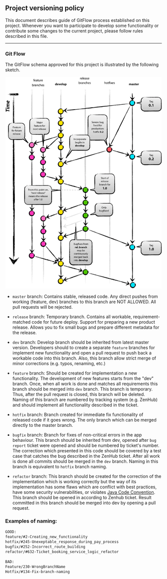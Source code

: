 ## Project versioning policy

This document describes guide of GitFlow process established on this project.
Whenever you want to participate to develop some functionality or contribute
some changes to the current project, please follow rules described in this
file.

___

### Git Flow

The GitFlow schema approved for this project is illustrated by the following
sketch.

![Git Flow Scheme](media/git_flow_scheme.png)

* ```master``` branch: Contains stable, released code. Any direct pushes from
working (feature, dev) branches to this branch are NOT ALLOWED. All pull
requests will be rejected.

* ```release``` branch: Temporary branch. Contains all workable,
requirement-matched code for future deploy. Support for preparing a new product
release. Allows you to fix small bugs and prepare different metadata for the
release.

* ```dev``` branch: Develop branch should be inherited from latest master
version. Developers should to create a separate ```feature``` branches for
implement new functionality and open a pull request to push back a workable
code into this branch. Also, this branch allow strict merge of minor
corrections (e.g. typos, renaming, etc.)

* ```feature``` branch: Should be created for implementation a new
functionality. The development of new features starts from the "dev" branch.
Once, when all work is done and matches all requirements this branch should
be merged into ```dev``` branch. This branch is temporary. Thus, after the pull
request is closed, this branch will be deleted. Naming of this branch are
numbered by tracking system (e.g. ZenHub) and should implement all
functionality described in the ticket.

* ```hotfix``` branch: Branch created for immediate fix functionality of
released code if it goes wrong. The only branch which can be merged
directly to the master branch.

* ```bugfix``` branch: Branch for fixes of non-critical errors in the app 
behaviour. This branch should be inherited from dev, opened after
```bug report``` ticket were opened and should be numbered by ticket's number.
The correction which presented in this code should be covered by a test case
that catches the bug described in the ZenHub ticket. After all work is done
all commits should be merged in the ```dev``` branch. Naming in this branch
is equivalent to ```hotfix``` branch naming.

* ```refactor``` branch: This branch should be created for the correction
of the implementation which is working correctly but the way of its
implementation has some flaws which are conflict with best practices,
have some security vulnerabilities, or violates
[Java Code Convention](https://www.oracle.com/technetwork/java/codeconventions-150003.pdf).
This branch should be opened in according to Zenhub ticket. Result committed in
this branch should be merged into dev by opening a pull request.

### Examples of naming:

```
GOOD:
feature/#2-Creating_new_functionality
hotfix/#245-Unexeptable_response_during_pay_process
bugfix/#252-Incorrect_route_building
refactor/#632-Ticket_booking_service_logic_refactor

BAD:
Feature/230-WrongBranchName
Hotfix/#134-Fix-branch-naming
```
